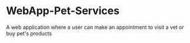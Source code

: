 # WebApp-Pet-Services
A web application where a user can make an appointment to visit a vet or buy pet's products

